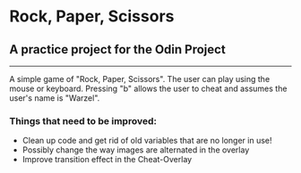 # Rock, Paper, Scissors
## A practice project for the Odin Project

---

A simple game of "Rock, Paper, Scissors". The user can play using the mouse or keyboard. Pressing "b" allows the user to cheat and assumes the user's name is "Warzel".


### Things that need to be improved:

* Clean up code and get rid of old variables that are no longer in use!
* Possibly change the way images are alternated in the overlay
* Improve transition effect in the Cheat-Overlay
